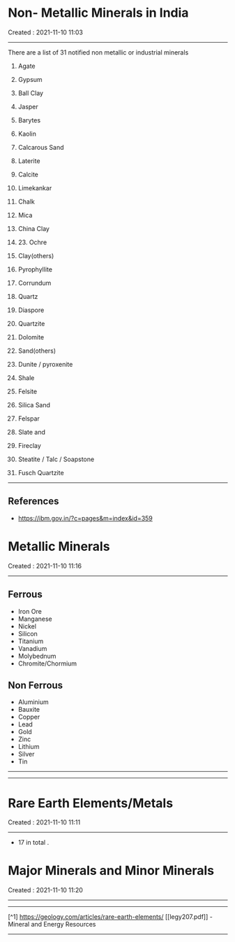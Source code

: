 #  Non- Metallic Minerals in India
Created : 2021-11-10 11:03

---

There are a list of 31 notified non metallic or industrial minerals

1. Agate

1. Gypsum

1. Ball Clay

1. Jasper

1. Barytes

1. Kaolin

1. Calcarous Sand 

1. Laterite

1. Calcite

1. Limekankar

1. Chalk

1. Mica

1. China Clay

1. 23. Ochre

1. Clay(others)

1. Pyrophyllite

1. Corrundum

1. Quartz

1. Diaspore

1. Quartzite

1. Dolomite

1. Sand(others)

1. Dunite / pyroxenite

1. Shale

1. Felsite

1. Silica Sand

1. Felspar

1. Slate and 

1. Fireclay

1. Steatite / Talc / Soapstone

1. Fusch Quartzite




---

##  References
- https://ibm.gov.in/?c=pages&m=index&id=359

#  Metallic Minerals
Created : 2021-11-10 11:16

---


## Ferrous
- Iron Ore
- Manganese
- Nickel
- Silicon
- Titanium
- Vanadium
- Molybednum
- Chromite/Chormium


## Non Ferrous
- Aluminium
- Bauxite
- Copper
- Lead
- Gold
- Zinc
- Lithium
- Silver
- Tin


----
---



#  Rare Earth Elements/Metals
Created : 2021-11-10 11:11

---

- 17 in total
.










#  Major Minerals and Minor Minerals
Created : 2021-11-10 11:20

---






---

 [^1] https://geology.com/articles/rare-earth-elements/
[[legy207.pdf]] - Mineral and Energy Resources

----











